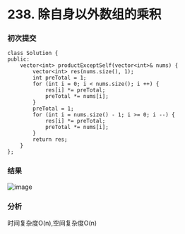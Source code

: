 # 238. 除自身以外数组的乘积

### 初次提交
```
class Solution {
public:
    vector<int> productExceptSelf(vector<int>& nums) {
        vector<int> res(nums.size(), 1);
        int preTotal = 1;
        for (int i = 0; i < nums.size(); i ++) {
            res[i] *= preTotal;
            preTotal *= nums[i];
        }
        preTotal = 1;
        for (int i = nums.size() - 1; i >= 0; i --) {
            res[i] *= preTotal;
            preTotal *= nums[i];
        }
        return res;
    }
};
```
### 结果
![image](https://github.com/user-attachments/assets/b82b7c94-ba2d-47fa-a4c5-92fe69937bbd)

### 分析
时间复杂度O(n),空间复杂度O(n)

